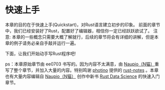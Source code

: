 # 快速上手

本章的目的在于快速上手(Quickstart)，对Rust语言建立初步的印象。
前面的章节中，我们已经安装好了Rust，配置好了编辑器，相信你一定已经跃跃欲试了。
注意: 本章的一些概念只需要大概了解就行，后续的章节将会有详细的讲解，但是本章的例子请务必亲自手敲并运行一遍。

下面，让我们开始动手写Rust程序吧!

ps：本章原始章节由 ee0703 书写的。因为内容不太满意，由 [Naupio（N猫）](https://github.com/Naupio)重写了整个章节，并加入大量的内容。特别鸣谢 [photino](https://github.com/photino) 提供的 [rust-notes](https://github.com/photino/rust-notes) 。本章也有大量内容编辑自 [Naupio（N猫）](https://github.com/Naupio) 创作中新书 [Rust Data Science](https://github.com/Naupio/RustDataScience) 的快速入门章节。